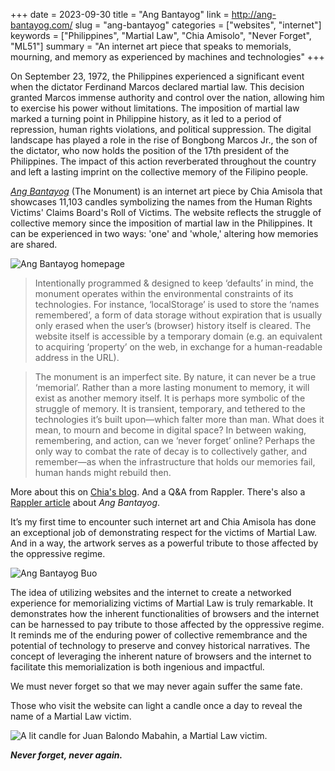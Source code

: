 +++
date = 2023-09-30
title = "Ang Bantayog"
link = http://ang-bantayog.com/
slug = "ang-bantayog"
categories = ["websites", "internet"]
keywords = ["Philippines", "Martial Law", "Chia Amisolo", "Never Forget", "ML51"]
summary = "An internet art piece that speaks to memorials, mourning, and memory as experienced by machines and technologies"
+++

On September 23, 1972, the Philippines experienced a significant event when the dictator Ferdinand Marcos declared martial law. This decision granted Marcos immense authority and control over the nation, allowing him to exercise his power without limitations. The imposition of martial law marked a turning point in Philippine history, as it led to a period of repression, human rights violations, and political suppression. The digital landscape has played a role in the rise of Bongbong Marcos Jr., the son of the dictator, who now holds the position of the 17th president of the Philippines. The impact of this action reverberated throughout the country and left a lasting imprint on the collective memory of the Filipino people. 

[*Ang Bantayog*](http://ang-bantayog.com/) (The Monument) is an internet art piece by Chia Amisola that showcases 11,103 candles symbolizing the names from the Human Rights Victims' Claims Board's Roll of Victims. The website reflects the struggle of collective memory since the imposition of martial law in the Philippines. It can be experienced in two ways: 'one' and 'whole,' altering how memories are shared.

![*Ang Bantayog* homepage](/media/ang-bantayog/ang-bantayog-isa-buo.jpg "*Ang Bantayog* homepage")

> Intentionally programmed & designed to keep ‘defaults’ in mind, the monument operates within the environmental constraints of its technologies. For instance, ‘localStorage’ is used to store the ‘names remembered’, a form of data storage without expiration that is usually only erased when the user’s (browser) history itself is cleared. The website itself is accessible by a temporary domain (e.g. an equivalent to acquiring ‘property’ on the web, in exchange for a human-readable address in the URL).

> The monument is an imperfect site. By nature, it can never be a true ‘memorial’. Rather than a more lasting monument to memory, it will exist as another memory itself. It is perhaps more symbolic of the struggle of memory. It is transient, temporary, and tethered to the technologies it’s built upon—which falter more than man. What does it mean, to mourn and become in digital space? In between waking, remembering, and action, can we ‘never forget’ online? Perhaps the only way to combat the rate of decay is to collectively gather, and remember—as when the infrastructure that holds our memories fail, human hands might rebuild then.

More about this on [Chia's blog](https://chias.blog/2023/the-monument/). And a Q&A from Rappler. There's also a [Rappler article](https://www.rappler.com/nation/ang-bantayog-website-hopes-rethink-remember-martial-law/) about *Ang Bantayog*.

It’s my first time to encounter such internet art and Chia Amisola has done an exceptional job of demonstrating respect for the victims of Martial Law. And in a way, the artwork serves as a powerful tribute to those affected by the oppressive regime.

![*Ang Bantayog* Buo](/media/ang-bantayog/ang-bantayog-buo.jpg "*Ang Bantayog* Buo")

The idea of utilizing websites and the internet to create a networked experience for memorializing victims of Martial Law is truly remarkable. It demonstrates how the inherent functionalities of browsers and the internet can be harnessed to pay tribute to those affected by the oppressive regime. It reminds me of the enduring power of collective remembrance and the potential of technology to preserve and convey historical narratives. The concept of leveraging the inherent nature of browsers and the internet to facilitate this memorialization is both ingenious and impactful.

We must never forget so that we may never again suffer the same fate.

Those who visit the website can light a candle once a day to reveal the name of a Martial Law victim.

![A lit candle for Juan Balondo Mabahin, a Martial Law victim. ](/media/ang-bantayog/ang-bantayog-kandila.jpg "A lit candle for Juan Balondo Mabahin, a Martial Law victim.")

***Never forget, never again.***